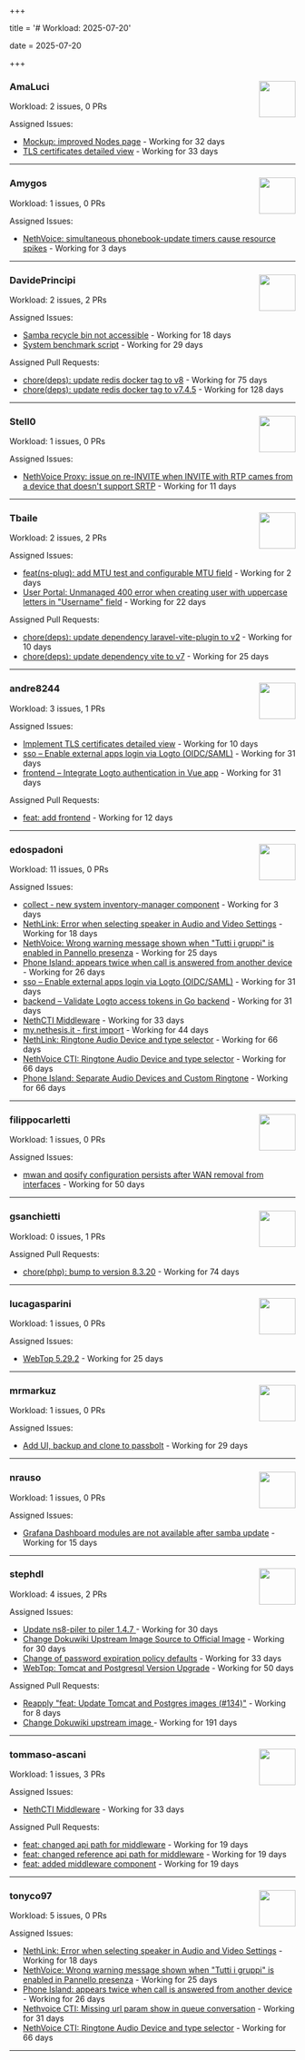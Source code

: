+++

title = '# Workload: 2025-07-20'

date = 2025-07-20

+++

### AmaLuci <img src='https://avatars.githubusercontent.com/u/166636295?v=4&s=64' width='64' height='64' style='float:right;' /> ###
Workload: 2 issues, 0 PRs


Assigned Issues:
- [Mockup: improved Nodes page](https://github.com/NethServer/dev/issues/7507) - Working for 32 days
- [TLS certificates detailed view](https://github.com/NethServer/dev/issues/7505) - Working for 33 days
---

### Amygos <img src='https://avatars.githubusercontent.com/u/510232?v=4&s=64' width='64' height='64' style='float:right;' /> ###
Workload: 1 issues, 0 PRs


Assigned Issues:
- [NethVoice: simultaneous phonebook-update timers cause resource spikes](https://github.com/NethServer/dev/issues/7555) - Working for 3 days
---

### DavidePrincipi <img src='https://avatars.githubusercontent.com/u/2920838?v=4&s=64' width='64' height='64' style='float:right;' /> ###
Workload: 2 issues, 2 PRs


Assigned Issues:
- [Samba recycle bin not accessible](https://github.com/NethServer/dev/issues/7537) - Working for 18 days
- [System benchmark script](https://github.com/NethServer/dev/issues/7519) - Working for 29 days

Assigned Pull Requests:
- [chore(deps): update redis docker tag to v8](https://github.com/NethServer/ns8-core/pull/874) - Working for 75 days
- [chore(deps): update redis docker tag to v7.4.5](https://github.com/NethServer/ns8-core/pull/830) - Working for 128 days
---

### Stell0 <img src='https://avatars.githubusercontent.com/u/4547897?v=4&s=64' width='64' height='64' style='float:right;' /> ###
Workload: 1 issues, 0 PRs


Assigned Issues:
- [NethVoice Proxy: issue on re-INVITE when INVITE with RTP cames from a device that doesn't support SRTP](https://github.com/NethServer/dev/issues/7546) - Working for 11 days
---

### Tbaile <img src='https://avatars.githubusercontent.com/u/8052641?v=4&s=64' width='64' height='64' style='float:right;' /> ###
Workload: 2 issues, 2 PRs


Assigned Issues:
- [feat(ns-plug): add MTU test and configurable MTU field](https://github.com/NethServer/nethsecurity/issues/1310) - Working for 2 days
- [User Portal: Unmanaged 400 error when creating user with uppercase letters in "Username" field](https://github.com/NethServer/dev/issues/7532) - Working for 22 days

Assigned Pull Requests:
- [chore(deps): update dependency laravel-vite-plugin to v2](https://github.com/nethesis/parceler/pull/91) - Working for 10 days
- [chore(deps): update dependency vite to v7](https://github.com/nethesis/parceler/pull/84) - Working for 25 days
---

### andre8244 <img src='https://avatars.githubusercontent.com/u/4612169?v=4&s=64' width='64' height='64' style='float:right;' /> ###
Workload: 3 issues, 1 PRs


Assigned Issues:
- [Implement TLS certificates detailed view](https://github.com/NethServer/dev/issues/7548) - Working for 10 days
- [sso – Enable external apps login via Logto (OIDC/SAML)](https://github.com/NethServer/my/issues/5) - Working for 31 days
- [frontend – Integrate Logto authentication in Vue app](https://github.com/NethServer/my/issues/3) - Working for 31 days

Assigned Pull Requests:
- [feat: add frontend](https://github.com/NethServer/my/pull/6) - Working for 12 days
---

### edospadoni <img src='https://avatars.githubusercontent.com/u/6152486?v=4&s=64' width='64' height='64' style='float:right;' /> ###
Workload: 11 issues, 0 PRs


Assigned Issues:
- [collect - new system inventory-manager component](https://github.com/NethServer/my/issues/7) - Working for 3 days
- [NethLink: Error when selecting speaker in Audio and Video Settings](https://github.com/NethServer/dev/issues/7538) - Working for 18 days
- [NethVoice: Wrong warning message shown when "Tutti i gruppi" is enabled in Pannello presenza](https://github.com/NethServer/dev/issues/7523) - Working for 25 days
- [Phone Island: appears twice when call is answered from another device](https://github.com/NethServer/dev/issues/7521) - Working for 26 days
- [sso – Enable external apps login via Logto (OIDC/SAML)](https://github.com/NethServer/my/issues/5) - Working for 31 days
- [backend – Validate Logto access tokens in Go backend](https://github.com/NethServer/my/issues/4) - Working for 31 days
- [NethCTI Middleware](https://github.com/NethServer/dev/issues/7504) - Working for 33 days
- [my.nethesis.it - first import](https://github.com/NethServer/my/issues/1) - Working for 44 days
- [NethLink: Ringtone Audio Device and type selector](https://github.com/NethServer/dev/issues/7460) - Working for 66 days
- [NethVoice CTI: Ringtone Audio Device and type selector](https://github.com/NethServer/dev/issues/7459) - Working for 66 days
- [Phone Island: Separate Audio Devices and Custom Ringtone](https://github.com/NethServer/dev/issues/7458) - Working for 66 days
---

### filippocarletti <img src='https://avatars.githubusercontent.com/u/106798?v=4&s=64' width='64' height='64' style='float:right;' /> ###
Workload: 1 issues, 0 PRs


Assigned Issues:
- [mwan and qosify configuration persists after WAN removal from interfaces](https://github.com/NethServer/nethsecurity/issues/1244) - Working for 50 days
---

### gsanchietti <img src='https://avatars.githubusercontent.com/u/804596?v=4&s=64' width='64' height='64' style='float:right;' /> ###
Workload: 0 issues, 1 PRs


Assigned Pull Requests:
- [chore(php): bump to version 8.3.20](https://github.com/NethServer/ns8-webtop/pull/120) - Working for 74 days
---

### lucagasparini <img src='https://avatars.githubusercontent.com/u/11161326?v=4&s=64' width='64' height='64' style='float:right;' /> ###
Workload: 1 issues, 0 PRs


Assigned Issues:
- [WebTop 5.29.2](https://github.com/NethServer/dev/issues/7525) - Working for 25 days
---

### mrmarkuz <img src='https://avatars.githubusercontent.com/u/31746411?v=4&s=64' width='64' height='64' style='float:right;' /> ###
Workload: 1 issues, 0 PRs


Assigned Issues:
- [Add UI, backup and clone to passbolt](https://github.com/NethServer/dev/issues/7518) - Working for 29 days
---

### nrauso <img src='https://avatars.githubusercontent.com/u/16102909?v=4&s=64' width='64' height='64' style='float:right;' /> ###
Workload: 1 issues, 0 PRs


Assigned Issues:
- [Grafana Dashboard modules are not available after samba update](https://github.com/NethServer/dev/issues/7542) - Working for 15 days
---

### stephdl <img src='https://avatars.githubusercontent.com/u/3164851?v=4&s=64' width='64' height='64' style='float:right;' /> ###
Workload: 4 issues, 2 PRs


Assigned Issues:
- [Update ns8-piler to piler 1.4.7 ](https://github.com/NethServer/dev/issues/7516) - Working for 30 days
- [Change Dokuwiki Upstream Image Source to Official Image](https://github.com/NethServer/dev/issues/7514) - Working for 30 days
- [Change of password expiration policy defaults](https://github.com/NethServer/dev/issues/7503) - Working for 33 days
- [WebTop: Tomcat and Postgresql Version Upgrade](https://github.com/NethServer/dev/issues/7489) - Working for 50 days

Assigned Pull Requests:
- [Reapply "feat: Update Tomcat and Postgres images (#134)"](https://github.com/NethServer/ns8-webtop/pull/145) - Working for 8 days
- [Change Dokuwiki upstream image ](https://github.com/NethServer/ns8-dokuwiki/pull/37) - Working for 191 days
---

### tommaso-ascani <img src='https://avatars.githubusercontent.com/u/31596042?v=4&s=64' width='64' height='64' style='float:right;' /> ###
Workload: 1 issues, 3 PRs


Assigned Issues:
- [NethCTI Middleware](https://github.com/NethServer/dev/issues/7504) - Working for 33 days

Assigned Pull Requests:
- [feat: changed api path for middleware](https://github.com/nethesis/nethvoice-cti/pull/317) - Working for 19 days
- [feat: changed reference api path for middleware](https://github.com/nethesis/phone-island/pull/103) - Working for 19 days
- [feat: added middleware component](https://github.com/nethesis/ns8-nethvoice/pull/493) - Working for 19 days
---

### tonyco97 <img src='https://avatars.githubusercontent.com/u/36625268?v=4&s=64' width='64' height='64' style='float:right;' /> ###
Workload: 5 issues, 0 PRs


Assigned Issues:
- [NethLink: Error when selecting speaker in Audio and Video Settings](https://github.com/NethServer/dev/issues/7538) - Working for 18 days
- [NethVoice: Wrong warning message shown when "Tutti i gruppi" is enabled in Pannello presenza](https://github.com/NethServer/dev/issues/7523) - Working for 25 days
- [Phone Island: appears twice when call is answered from another device](https://github.com/NethServer/dev/issues/7521) - Working for 26 days
- [Nethvoice CTI: Missing url param show in queue conversation](https://github.com/NethServer/dev/issues/7512) - Working for 31 days
- [NethVoice CTI: Ringtone Audio Device and type selector](https://github.com/NethServer/dev/issues/7459) - Working for 66 days
---

